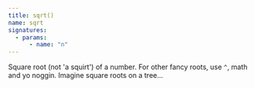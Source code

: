 ```yaml
---
title: sqrt()
name: sqrt
signatures:
  - params:
      - name: "n"
---
```


Square root (not 'a squirt') of a number. For other fancy roots, use `^`, math
and yo noggin. Imagine square roots on a tree...
